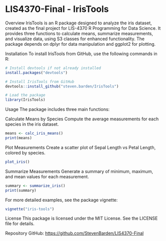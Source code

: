 # LIS4370-Final - IrisTools

Overview
IrisTools is an R package designed to analyze the iris dataset, created as the final project for LIS-4370 R Programming for Data Science. It provides three functions to calculate means, summarize measurements, and visualize data, using S3 classes for enhanced functionality. The package depends on dplyr for data manipulation and ggplot2 for plotting.

Installation
To install IrisTools from GitHub, use the following commands in R:

```R
# Install devtools if not already installed
install.packages("devtools")

# Install IrisTools from GitHub
devtools::install_github("steven.barden/IrisTools")

# Load the package
library(IrisTools)
```
Usage
The package includes three main functions:

Calculate Means by Species
Compute the average measurements for each species in the iris dataset.

```R
means <- calc_iris_means()
print(means)
```

Plot Measurements
Create a scatter plot of Sepal Length vs Petal Length, colored by species.

```R
plot_iris()
```

Summarize Measurements
Generate a summary of minimum, maximum, and mean values for each measurement.

```R
summary <- summarize_iris()
print(summary)
```

For more detailed examples, see the package vignette:

```R
vignette("iris-tools")
```

License
This package is licensed under the MIT License. See the LICENSE file for details.

Repository
GitHub: https://github.com/StevenBarden/LIS4370-Final

